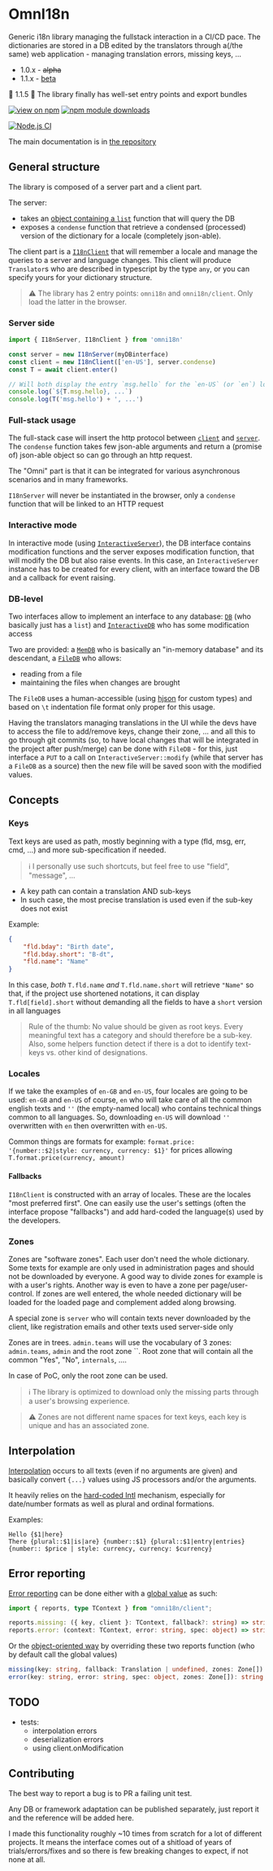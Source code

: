 # OmnI18n

Generic i18n library managing the fullstack interaction in a CI/CD pace. The dictionaries are stored in a DB edited by the translators through a(/the same) web application - managing translation errors, missing keys, ...

- 1.0.x - ~~alpha~~
- 1.1.x - [beta](https://www.youtube.com/watch?v=1gSZfX91zYk)

🎉 1.1.5 🥳 The library finally has well-set entry points and export bundles

[![view on npm](https://badgen.net/npm/v/omni18n)](https://www.npmjs.org/package/omni18n)
[![npm module downloads](https://badgen.net/npm/dt/omni18n)](https://www.npmjs.org/package/omni18n)

<!--
[![Github repo dependents](https://badgen.net/github/dependents-repo/emedware/omni18n)](https://github.com/emedware/omni18n/network/dependents?dependent_type=REPOSITORY)
[![NpmJs package dependents](https://badgen.net/github/dependents-pkg/emedware/omni18n)](https://github.com/emedware/omni18n/network/dependents?dependent_type=PACKAGE) -->

[![Node.js CI](https://github.com/emedware/omni18n/actions/workflows/node.js.yml/badge.svg)](https://github.com/emedware/omni18n/actions/workflows/node.js.yml)

<!-- [![Coverage Status](https://coveralls.io/repos/github/emedware/omni18n/badge.svg)](https://coveralls.io/github/emedware/omni18n) -->

<!-- https://www.npmjs.com/package/country-code-to-flag-emoji -->

The main documentation is in [the repository](./docs/README.md)

## General structure

The library is composed of a server part and a client part.

The server:

- takes an [object containing a `list`](./docs/db.md) function that will query the DB
- exposes a `condense` function that retrieve a condensed (processed) version of the dictionary for a locale (completely json-able).

The client part is a [`I18nClient`](./docs/client.md) that will remember a locale and manage the queries to a server and language changes.
This client will produce `Translator`s who are described in typescript by the type `any`, or you can specify yours for your dictionary structure.

> :warning: The library has 2 entry points: `omni18n` and `omni18n/client`. Only load the latter in the browser.

### Server side

```ts
import { I18nServer, I18nClient } from 'omni18n'

const server = new I18nServer(myDBinterface)
const client = new I18nClient(['en-US'], server.condense)
const T = await client.enter()

// Will both display the entry `msg.hello` for the `en-US` (or `en`) locale
console.log(`${T.msg.hello}, ...`)
console.log(T('msg.hello') + ', ...')
```

### Full-stack usage

The full-stack case will insert the http protocol between [`client`](./docs/client.md) and [`server`](./docs/server.md). The `condense` function takes few json-able arguments and return a (promise of) json-able object so can go through an http request.

The "Omni" part is that it can be integrated for various asynchronous scenarios and in many frameworks.

`I18nServer` will never be instantiated in the browser, only a `condense` function that will be linked to an HTTP request

### Interactive mode

In interactive mode (using [`InteractiveServer`](./docs/server.md#interactiveserver)), the DB interface contains modification functions and the server exposes modification function, that will modify the DB but also raise events. In this case, an `InteractiveServer` instance has to be created for every client, with an interface toward the DB and a callback for event raising.

### DB-level

Two interfaces allow to implement an interface to any database: [`DB`](./docs/db.md) (who basically just has a `list`) and [`InteractiveDB`](./docs/db.md#interactivedb) who has some modification access

Two are provided: a [`MemDB`](./docs/db.md#memdb) who is basically an "in-memory database" and its descendant, a [`FileDB`](./docs/db.md#filedb) who allows:

- reading from a file
- maintaining the files when changes are brought

The `FileDB` uses a human-accessible (using [hjson](https://www.npmjs.com/package/hjson) for custom types) and based on `\t` indentation file format only proper for this usage.

Having the translators managing translations in the UI while the devs have to access the file to add/remove keys, change their zone, ... and all this to go through git commits (so, to have local changes that will be integrated in the project after push/merge) can be done with `FileDB` - for this, just interface a `PUT` to a call on `InteractiveServer::modify` (while that server has a `FileDB` as a source) then the new file will be saved soon with the modified values.

## Concepts

### Keys

Text keys are used as path, mostly beginning with a type (fld, msg, err, cmd, ...) and more sub-specification if needed.

> :information_source: I personally use such shortcuts, but feel free to use "field", "message", ...

- A key path can contain a translation AND sub-keys
- In such case, the most precise translation is used even if the sub-key does not exist

Example:

```json
{
	"fld.bday": "Birth date",
	"fld.bday.short": "B-dt",
	"fld.name": "Name"
}
```

In this case, _both_ `T.fld.name` _and_ `T.fld.name.short` will retrieve `"Name"` so that, if the project use shortened notations, it can display `T.fld[field].short` without demanding all the fields to have a `short` version in all languages

> Rule of the thumb: No value should be given as root keys. Every meaningful text has a category and should therefore be a sub-key. Also, some helpers function detect if there is a dot to identify text-keys vs. other kind of designations.

### Locales

If we take the examples of `en-GB` and `en-US`, four locales are going to be used: `en-GB` and `en-US` of course, `en` who will take care of all the common english texts and `''` (the empty-named local) who contains technical things common to all languages.
So, downloading `en-US` will download `''` overwritten with `en` then overwritten with `en-US`.

Common things are formats for example: `format.price: '{number::$2|style: currency, currency: $1}'` for prices allowing `T.format.price(currency, amount)`

#### Fallbacks

`I18nClient` is constructed with an array of locales. These are the locales "most preferred first". One can easily use the user's settings (often the interface propose "fallbacks") and add hard-coded the language(s) used by the developers.

### Zones

Zones are "software zones". Each user don't need the whole dictionary. Some texts for example are only used in administration pages and should not be downloaded by everyone.
A good way to divide zones for example is with a user's rights. Another way is even to have a zone per page/user-control. If zones are well entered, the whole needed dictionary will be loaded for the loaded page and complement added along browsing.

A special zone is `server` who will contain texts never downloaded by the client, like registration emails and other texts used server-side only

Zones are in trees. `admin.teams` will use the vocabulary of 3 zones: `admin.teams`, `admin` and the root zone ``.
Root zone that will contain all the common "Yes", "No", `internals`, ....

In case of PoC, only the root zone can be used.

> :information_source: The library is optimized to download only the missing parts through a user's browsing experience.

> :warning: Zones are not different name spaces for text keys, each key is unique and has an associated zone.

## Interpolation

[Interpolation](./docs/interpolation.md) occurs to all texts (even if no arguments are given) and basically convert `{...}` values using JS processors and/or the arguments.

It heavily relies on the [hard-coded Intl](https://developer.mozilla.org/en-US/docs/Web/JavaScript/Reference/Global_Objects/Intl) mechanism, especially for date/number formats as well as plural and ordinal formations.

Examples:

```
Hello {$1|here}
There {plural::$1|is|are} {number::$1} {plural::$1|entry|entries}
{number:: $price | style: currency, currency: $currency}
```

## Error reporting

[Error reporting](./docs/client.md#reports) can be done either with a [global value](./docs/client.md#global-reporting) as such:

```ts
import { reports, type TContext } from "omni18n/client";

reports.missing: ({ key, client }: TContext, fallback?: string) => string
reports.error: (context: TContext, error: string, spec: object) => string
```

Or the [object-oriented way](./docs/client.md#oo-reporting) by overriding these two reports function (who by default call the global values)

```ts
missing(key: string, fallback: Translation | undefined, zones: Zone[]): string
error(key: string, error: string, spec: object, zones: Zone[]): string
```

## TODO

- tests:
  - interpolation errors
  - deserialization errors
  - using client.onModification

## Contributing

The best way to report a bug is to PR a failing unit test.

Any DB or framework adaptation can be published separately, just report it and the reference will be added here.

I made this functionality roughly ~10 times from scratch for a lot of different projects. It means the interface comes out of a shitload of years of trials/errors/fixes and so there is few breaking changes to expect, if not none at all.
